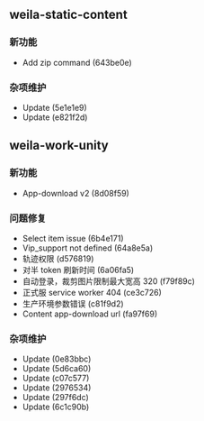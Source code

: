 ## weila-static-content

### 新功能

- Add zip command (643be0e)

### 杂项维护

- Update (5e1e1e9)
- Update (e821f2d)

## weila-work-unity

### 新功能

- App-download v2 (8d08f59)

### 问题修复

- Select item issue (6b4e171)
- Vip_support not defined (64a8e5a)
- 轨迹权限 (d576819)
- 对半 token 刷新时间 (6a06fa5)
- 自动登录，裁剪图片限制最大宽高 320 (f79f89c)
- 正式服 service worker 404 (ce3c726)
- 生产环境参数错误 (c81f9d2)
- Content app-download url (fa97f69)

### 杂项维护

- Update (0e83bbc)
- Update (5d6ca60)
- Update (c07c577)
- Update (2976534)
- Update (297f6dc)
- Update (6c1c90b)